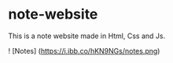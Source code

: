 # note-website
This is a note website made in Html, Css and Js.

! [Notes] (https://i.ibb.co/hKN9NGs/notes.png)
